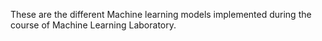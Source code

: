 These are the different Machine learning models implemented during the course of Machine Learning Laboratory.
